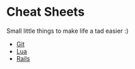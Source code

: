 # Cheat Sheets

Small little things to make life a tad easier :)

* [Git](git/index.md)
* [Lua](lua/index.md)
* [Rails](rails/index.md)
